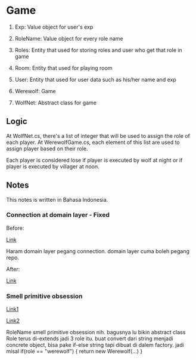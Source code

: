 # Game

1. Exp: Value object for user's exp

2. RoleName: Value object for every role name

3. Roles: Entity that used for storing roles and user who get that role in game

4. Room: Entity that used for playing room

5. User: Entity that used for user data such as his/her name and exp

6. Werewolf: Game

7. WolfNet: Abstract class for game

## Logic

At WolfNet.cs, there's a list of integer that will be used to assign the role of each player. At WerewolfGame.cs, each element of this list are used to assign player based on their role.

Each player is considered lose if player is executed by wolf at night or if player is executed by villager at noon.

## Notes

This notes is written in Bahasa Indonesia.

### Connection at domain layer - Fixed

Before:

[Link](https://github.com/johaneka06/Werewolf.NET/blob/6_Event-Sourcing/Game/RoomAggregate/WerewolfGame.cs#L73)

Haram domain layer pegang connection. domain layer cuma boleh pegang repo.

After:

[Link](https://github.com/johaneka06/Werewolf.NET/blob/master/Game/RoomAggregate/WerewolfGame.cs#L73)

### Smell primitive obsession

[Link1](https://github.com/johaneka06/Werewolf.NET/blob/master/Game/RoomAggregate/WerewolfGame.cs#L40)

[Link2](https://github.com/johaneka06/Werewolf.NET/blob/master/Game/UserAggregate/RoleName.cs)

RoleName smell primitive obsession nih. bagusnya lu bikin abstract class Role terus di-extends jadi 3 role itu. buat convert dari string menjadi concrete object, bisa pake if-else string tapi dibuat di dalem factory. jadi misal if(role == "werewolf") { return new Werewolf(...) }
